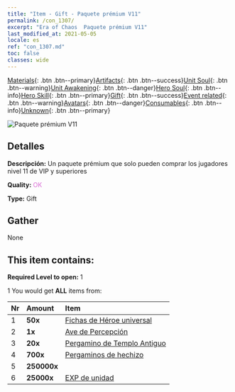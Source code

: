 ```yaml
---
title: "Item - Gift - Paquete prémium V11"
permalink: /con_1307/
excerpt: "Era of Chaos  Paquete prémium V11"
last_modified_at: 2021-05-05
locale: es
ref: "con_1307.md"
toc: false
classes: wide
---
```

 [Materials](/ItemsES/){: .btn .btn--primary}[Artifacts](/ItemsES/Artifacts/){: .btn .btn--success}[Unit Soul](/ItemsES/UnitSoul/){: .btn .btn--warning}[Unit Awakening](/ItemsES/UnitAwakening/){: .btn .btn--danger}[Hero Soul](/ItemsES/HeroSoul/){: .btn .btn--info}[Hero Skill](/ItemsES/HeroSkill/){: .btn .btn--primary}[Gift](/ItemsES/Gift/){: .btn .btn--success}[Event related](/ItemsES/Events/){: .btn .btn--warning}[Avatars](/ItemsES/Avatars/){: .btn .btn--danger}[Consumables](/ItemsES/Consumables/){: .btn .btn--info}[Unknown](/ItemsES/Unknown/){: .btn .btn--primary}

 ![Paquete prémium V11](/images/t/i_905011.png)

## Detalles
 **Descripción:** Un paquete prémium que solo pueden comprar los jugadores nivel 11 de VIP y superiores

 **Quality:** <span style="color: #DA70D6">OK</span>

 **Type:** Gift

## Gather

  None

## This item contains:

 **Required Level to open:** 1

 1 You would get **ALL** items  from:

  | Nr | Amount |     Item    |
  |:---|:-------|:------------|
  | 1 |  **50x** | [Fichas de Héroe universal](/ItemsES/her_358/) |  | 
  | 2 |  **1x** | [Ave de Percepción](/ItemsES/art_132/) |  | 
  | 3 |  **20x** | [Pergamino de Templo Antiguo](/ItemsES/con_697/) |  | 
  | 4 |  **700x** | [Pergaminos de hechizo](/ItemsES/con_694/) |  | 
  | 5 |  **250000x** | <i class="fas fa-coins"/> |  | 
  | 6 |  **25000x** | [EXP de unidad](/ItemsES/con_902/) |  | 
